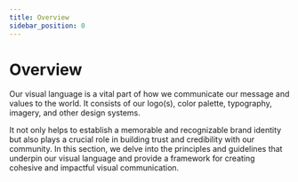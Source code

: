 ```yaml
---
title: Overview 
sidebar_position: 0
---
```


# Overview

Our visual language is a vital part of how we communicate our message and values to the world. It consists of our logo(s), color palette, typography, imagery, and other design systems.

It not only helps to establish a memorable and recognizable brand identity but also plays a crucial role in building trust and credibility with our community. In this section, we delve into the principles and guidelines that underpin our visual language and provide a framework for creating cohesive and impactful visual communication.